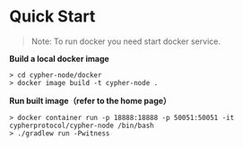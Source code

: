 # Quick Start

> Note: To run docker you need start docker service.

**Build a local docker image**

```shell
> cd cypher-node/docker
> docker image build -t cypher-node .
```

**Run built image（refer to the home page）**

```shell
> docker container run -p 18888:18888 -p 50051:50051 -it cypherprotocol/cypher-node /bin/bash
> ./gradlew run -Pwitness
```